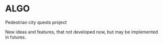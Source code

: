 # ALGO
Pedestrian city quests project

New ideas and features, that not developed now, but may be implemented in futures.

